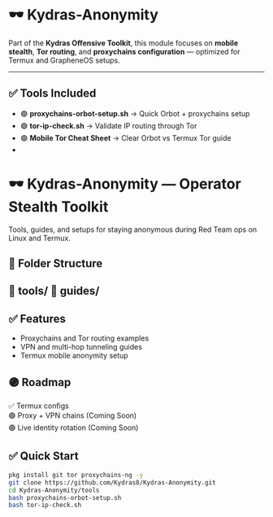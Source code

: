 # 🕶️ Kydras-Anonymity

Part of the **Kydras Offensive Toolkit**, this module focuses on **mobile stealth**, **Tor routing**, and **proxychains configuration** — optimized for Termux and GrapheneOS setups.

---

## ✅ Tools Included
- 🟣 **proxychains-orbot-setup.sh** → Quick Orbot + proxychains setup
- 🟣 **tor-ip-check.sh** → Validate IP routing through Tor
- 🟣 **Mobile Tor Cheat Sheet** → Clear Orbot vs Termux Tor guide
- 
# 🕶️ Kydras-Anonymity — Operator Stealth Toolkit

Tools, guides, and setups for staying anonymous during Red Team ops on Linux and Termux.

## 📁 Folder Structure
📁 tools/
📁 guides/
---
## ✅ Features
- Proxychains and Tor routing examples  
- VPN and multi-hop tunneling guides  
- Termux mobile anonymity setup

## 🟣 Roadmap
✅ Termux configs  
🟣 Proxy + VPN chains (Coming Soon)  
🟣 Live identity rotation (Coming Soon)  

## ✅ Quick Start
```bash
pkg install git tor proxychains-ng -y
git clone https://github.com/Kydras8/Kydras-Anonymity.git
cd Kydras-Anonymity/tools
bash proxychains-orbot-setup.sh
bash tor-ip-check.sh
